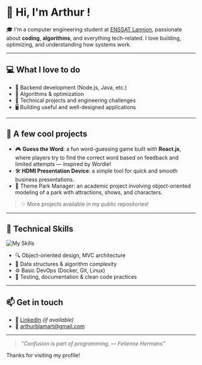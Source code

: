 # 👋 Hi, I'm Arthur !

🎓 I'm a computer engineering student at [ENSSAT Lannion](https://www.enssat.fr), passionate about **coding**, **algorithms**, and everything tech-related. I love building, optimizing, and understanding how systems work.

---

## 💻 What I love to do

- 🔧 Backend development (Node.js, Java, etc.)
- 🧠 Algorithms & optimization
- 🚀 Technical projects and engineering challenges
- 🖥️ Building useful and well-designed applications

---

## 📂 A few cool projects

- 🎮 **Guess the Word**: a fun word-guessing game built with **React.js**, where players try to find the correct word based on feedback and limited attempts — inspired by Wordle!
- 🛠️ **HDMI Presentation Device**: a simple tool for quick and smooth business presentations.
- 🎢 Theme Park Manager: an academic project involving object-oriented modeling of a park with attractions, shows, and characters.

> ✨ More projects available in my public repositories!

---

## 🧰 Technical Skills

![My Skills](https://skillicons.dev/icons?i=python,cpp,js,nodejs,react,git,linux,docker,html,css)

- 🔍 Object-oriented design, MVC architecture
- 📐 Data structures & algorithm complexity
- ⚙️ Basic DevOps (Docker, Git, Linux)
- 🧪 Testing, documentation & clean code practices

---

## 📫 Get in touch

- 💼 [LinkedIn](https://www.linkedin.com/in/arthur-blamart) *(if available)*
- 📧 arthurblamart@gmail.com

---

> *"Confusion is part of programming. ― Felienne Hermans"*

Thanks for visiting my profile!
